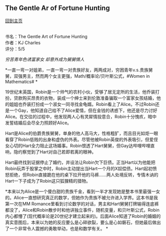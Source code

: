 ## The Gentle Ar of Fortune Hunting
[回到主页](https://boheme130.github.io/Fiction.git.io/)
<br>
<br>

书名：The Gentle Art of Fortune Hunting <br>
作者：KJ Charles <br>
评分：5/5 <br>

*穷苦青年色诱富家女 却意外成为舅舅情人*

*一直一弯一对姐弟，一直一弯一对贵族好友，两两成对，穷困青年v.s.贵族舅舅，双强男主，然而两个女主更强，Math/概率论/贝叶斯公式，#Women in Mathematics# *

19世纪末英国，Robin是一个帅气的农村小伙，受够了居无定所的生活，他乔装打扮，贷款购买昂贵的衣物，装成一个绅士来到伦敦准备骗取一个富家女孩结婚，他的姐姐也乔装打扮成一个淑女一同寻找金龟婿。Robin看上了Alice。不过Robin还是一个Gay，他知道自己给不了Alice爱情，但在金钱的诱惑下，他还是尽力讨好Alice。在交往的过程中，他发现两人心有灵犀情投意合，Robin十分愧疚，暗中发誓结婚后会尽全力照顾好Alice。

Hart是Alice的伯爵贵族舅舅，单身的他人高马大，性格粗犷，而且目光如炬一眼看穿了Robin低贱的出身和虚伪的外表。尽管他被Robin英俊的外表吸引，但爱侄女心切的Hart全力阻止这场婚事。Robin恨透了Hart舅舅，但Gay达哔哩哔哩直响，隐约察觉到了Hart对自己若即若离的眼神。

Hart最终找到证据停止了婚约，并设法让Robin欠下巨债。正当Hart以为他能把Robin玩弄于股掌之中时，Robin主动提出当Hart一个月的X奴偿债。Hart起初愤怒拒绝，但Robin直接跪在他的桌下拉开他的马裤……两人处境反转，专情木讷的Hart一下子成为了Robin这只狐狸精的猎物。

*本来以为Alice是一个傻白甜的贵族千金，看到一半才发现她是整本书里最强一女的。Alice一直想研究真正的数学，但她作为贵族不被允许进入学界。这本书是我第一次在MM Romance里看到讨论数学的对话，男主和Hart舅舅打牌输得连底裤都没了，Alice和Robin散步时和他讲独立事件，随机变量，和贝叶斯公式，Robin内心都懵了(现代概率论是20世纪才建立起来的)。后面Alice知道了Robin的婚姻的真实意图后，本来以为她的反应要么是心碎欲裂，要么是心如磐石，但她最后做出了一个非常令人震撼的勇敢举动，也是和数学有关。 *
